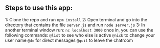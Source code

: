 ## Steps to use this app:
1: Clone the repo and run ```npm install```
2: Open terminal  and go into the directory that contains the file ```server.js``` and run ```node server.js```
3: In another terminal window run:
```nc localhost 3000```
once in, you can use the following commands:
```@list``` to see who else is active
```@nick``` to change your user name
```@dm``` for direct messages
```@quit``` to leave the chatroom